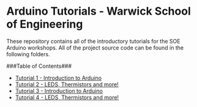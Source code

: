 # Arduino Tutorials - Warwick School of Engineering #

These repository contains all of the introductory tutorials for the SOE Arduino workshops. All of the project source code can be found in the following folders.

###Table of Contents###

- [Tutorial 1 - Introduction to Arduino](BROKEN)
- [Tutorial 2 - LEDS, Thermistors and more!](BROKEN)
- [Tutorial 3 - Introduction to Arduino](BROKEN)
- [Tutorial 4 - LEDS, Thermistors and more!](BROKEN)
